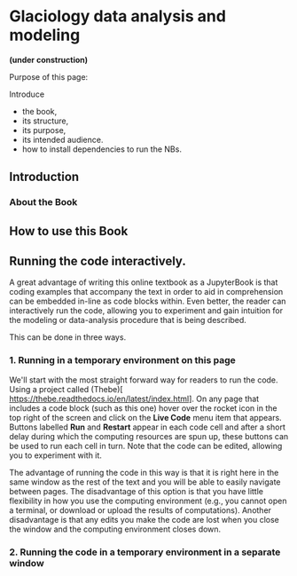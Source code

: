 # Glaciology data analysis and modeling

**(under construction)**

Purpose of this page:

Introduce
* the book,
* its structure,
* its purpose,
* its intended audience.
* how to install dependencies to run the NBs.


## Introduction

### About the Book

## How to use this Book

## Running the code interactively.
A great advantage of writing this online textbook as a JupyterBook is that coding examples that accompany the text in order to aid in comprehension can be embedded in-line as code blocks within. Even better, the reader can interactively run the code, allowing you to experiment and gain intuition for the modeling or data-analysis procedure that is being described.

This can be done in three ways.

### 1. Running in a temporary environment on this page
We'll start with the most straight forward way for readers to run the code. Using a project called (Thebe)[ https://thebe.readthedocs.io/en/latest/index.html]. On any page that includes a code block (such as this one) hover over the rocket icon in the top right of the screen and click on the **Live Code** menu item that appears. Buttons labelled **Run** and **Restart** appear in each code cell and after a short delay during which the computing resources are spun up, these buttons can be used to run each cell in turn. Note that the code can be edited, allowing you to experiment with it.

The advantage of running the code in this way is that it is right here in the same window as the rest of the text and you will be able to easily navigate between pages. The disadvantage of this option is that you have little flexibility in how you use the computing environment (e.g., you cannot open a terminal, or download or upload the results of computations). Another disadvantage is that any edits you make the code are lost when you close the window and the computing environment closes down.  


### 2. Running the code in a temporary environment in a separate window  
